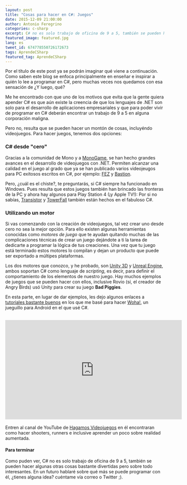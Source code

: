 ```yaml
---
layout: post
title: "Cosas para hacer en C#: Juegos"
date: 2015-12-09 21:00:00
author: Antonio Feregrino
categories: c-sharp
excerpt: C# no es solo trabajo de oficina de 9 a 5, también se pueden hacer algunas otras cosas bastante divertidas pero sobre todo interesantes, como videojuegos.
featured_image: featured.jpg
lang: es
tweet_id: 674778550726172673
tags: AprendeCSharp
featured_tag: AprendeCSharp
---
```


Por el título de este post ya se podrán imaginar qué viene a continuación. Como saben este blog se enfoca principalmente en enseñar e inspirar a quién lo lee a programar en C#, pero muchas veces nos quedamos con esa sensación de ¿Y luego, qué?  

Me he encontrado con que uno de los motivos que evita que la gente quiera apender C# es que aún existe la creencia de que los lenguajes de .NET son solo para el desarrollo de aplicaciones empresariales y que para poder vivir de programar en C# deberán encontrar un trabajo de 9 a 5 en alguna corporación maligna.  

Pero no, resulta que se pueden hacer un montón de cosas, incluyéndo videojuegos. Para hacer juegos, tenemos dos opciones: 

### C# desde "cero"
Gracias a la comunidad de Mono y a <a href="http://www.monogame.net/" target="_blank">MonoGame</a>, se han hecho grandes avances en el desarrollo de videojuegos con .NET. Permiten alcanzar una calidad en el juego al grado que ya se han publicado varios videojeugos para PC exitosos escritos en C#, por ejemplo: <a href="http://www.monogame.net/showcase/#fez" target="_blank">FEZ</a> y <a href="http://www.monogame.net/showcase/#bastion" target="_blank">Bastion</a>.  

Pero, ¿cuál es el chiste?, te preguntarás, si C# siempre ha funcionado en Windows. Pues resulta que estos juegos también han brincado las fronteras de la PC y ahora hay algunos para Play Station 4 (¡y Apple TV!): Por si no sabías, <a href="http://www.supergiantgames.com/games/transistor/" target="_blank" >Transistor<a/> y <a href="http://towerfall.tumblr.com/post/26712676009/engine" target="_blank">TowerFall</a> también están hechos en el fabuloso C#.  

### Utilizando un motor  
Si vas comenzando con la creación de videojuegos, tal vez crear uno desde cero no sea la mejor opción. Para ello existen algunas herramientas conocidas como *motores de juego* que te ayudan quitando muchas de las complicaciones técnicas de crear un juego dejándote a ti la tarea de dedicarte a programar la lógica de tus creaciones. Una vez que tu juego está terminado estos motores lo compilan y dejan un producto que puede ser exportado a múltipes plataformas.  
  
Los dos motores que conozco, y he probado, son <a href="http://unity3d.com/es" target="_blank">Unity 3D</a> y <a href="https://www.unrealengine.com/what-is-unreal-engine-4" target="_blank">Unreal Engine</a>, ambos soportan C# como lenguaje de *scripting*, es decir, para definir el comportamiento de los elementos de nuestro juego. Hay muchos ejemplos de juegos que se pueden hacer con ellos, inclusive Rovio (sí, el creador de Angry Birds) usó Unity para crear su juego **Bad Piggies**.  
  
En esta parte, en lugar de dar ejemplos, les dejo algunos enlaces a <a href="https://www.youtube.com/playlist?list=PLREdURb87ks2qkD9svvlIwYwN35FZ3Afv" target="_blank">tutoriales bastante buenos</a> en los que me basé para hacer <a href="https://play.google.com/store/apps/details?id=com.messier16.games.woha&hl=es_419" target="_blank">Woha!</a>, un jueguillo para Android en el que usé C#.  
<br />
<div style="text-align: center;">
<iframe width="560" height="315" src="https://www.youtube.com/embed/mgtQe33XBjI" frameborder="0" allowfullscreen></iframe>
</div>
<br />
Entren al canal de YouTube de <a href="https://www.youtube.com/channel/UCBhkLrsmV9PVQMpT3qe-toA" target="_blank">Hagamos Videojuegos</a> en él encontraran como hacer shooters, runners e inclusive aprender un poco sobre realidad aumentada.  

#### Para terminar  
Como puden ver, C# no es solo trabajo de oficina de 9 a 5, también se pueden hacer algunas otras cosas bastante divertidas pero sobre todo interesantes. En un futuro hablaré sobre qué más se puede programar con él, ¿tienes alguna idea? cuéntame vía correo o Twitter ;).